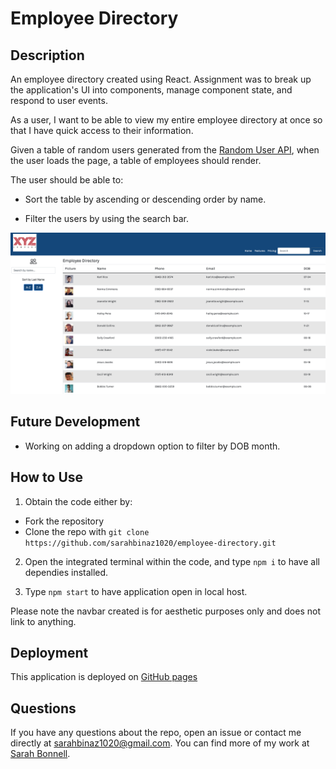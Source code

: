 # Employee Directory


## Description

An employee directory created using React. Assignment was to break up the application's UI into components, manage component state, and respond to user events. 

As a user, I want to be able to view my entire employee directory at once so that I have quick access to their information.

Given a table of random users generated from the [Random User API](https://randomuser.me/), when the user loads the page, a table of employees should render. 

The user should be able to:

  * Sort the table by ascending or descending order by name.

  * Filter the users by using the search bar.

![image of markdown](./public/employee-directory.png)

## Future Development

* Working on adding a dropdown option to filter by DOB month.

## How to Use 

1. Obtain the code either by:
  * Fork the repository
  * Clone the repo with ```git clone https://github.com/sarahbinaz1020/employee-directory.git```

2. Open the integrated terminal within the code, and type ```npm i``` to have all dependies installed. 

3. Type ```npm start``` to have application open in local host.

Please note the navbar created is for aesthetic purposes only and does not link to anything.

## Deployment
This application is deployed on [GitHub pages](https://sarahbinaz1020.github.io/employee-directory/)

## Questions

If you have any questions about the repo, open an issue or contact me directly at sarahbinaz1020@gmail.com. You can find more of my work at [Sarah Bonnell](https://github.com/sarahbinaz1020/).

